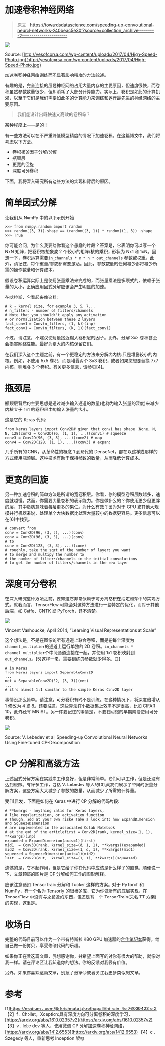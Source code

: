 # 加速卷积神经网络

> 原文：<https://towardsdatascience.com/speeding-up-convolutional-neural-networks-240beac5e30f?source=collection_archive---------2----------------------->

![](img/c1fa0ba827164d3a9cf741fd19955e95.png)

Source: [http://yesofcorsa.com/wp-content/uploads/2017/04/High-Speed-Photo.jpg](http://yesofcorsa.com/wp-content/uploads/2017/04/High-Speed-Photo.jpg)

加速卷积神经网络训练而不显著影响精度的方法综述。

有趣的是，完全连接的层是神经网络占用大量内存的主要原因，但速度很快，而卷积虽然参数数量很少，但却消耗了大部分计算能力。实际上，卷积是如此的计算饥渴，以至于它们是我们需要如此多的计算能力来训练和运行最先进的神经网络的主要原因。

> 我们能设计出既快速又高效的卷积吗？

某种程度上——是的！

有一些方法可以在不严重降低模型精度的情况下加速卷积。在这篇博文中，我们将考虑以下方法。

*   卷积核的因子分解/分解
*   瓶颈层
*   更宽的回旋
*   深度可分卷积

下面，我将深入研究所有这些方法的实现和背后的原因。

# 简单因式分解

让我们从 NumPy 中的以下示例开始

```
>>> from numpy.random import random
>>> random((3, 3)).shape == (random((3, 1)) * random((1, 3))).shape
>>> True
```

你可能会问，为什么我要给你看这个愚蠢的片段？答案是，它表明你可以写一个 NxN 矩阵，把卷积核想象成 2 个较小的矩阵/核的乘积，形状为 Nx1 和 1xN。回想一下，卷积运算需要`in_channels * n * n * out_channels` 参数或权重。此外，请记住，每个重量/参数都需要激活。因此，参数数量的任何减少都将减少所需的操作数量和计算成本。

假设卷积运算实际上是使用张量乘法来完成的，而张量乘法是多项式的，依赖于张量的大小，正确应用因式分解应该会产生明显的加速。

在喀拉斯，它看起来像这样:

```
# k - kernel size, for example 3, 5, 7...
# n_filters - number of filters/channels
# Note that you shouldn't apply any activation
# or normalization between these 2 layers
fact_conv1 = Conv(n_filters, (1, k))(inp)
fact_conv1 = Conv(n_filters, (k, 1))(fact_conv1)
```

不过，请注意，不建议使用最接近输入卷积层的因子。此外，分解 3x3 卷积甚至会损害网络性能。最好为更大的内核保留它们。

在我们深入这个主题之前，有一个更稳定的方法来分解大内核:只是堆叠较小的内核。例如，不使用 5x5 卷积，而是堆叠两个 3x3 卷积，或者如果您想要替换 7x7 内核，则堆叠 3 个卷积。有关更多信息，请参见[4]。

# 瓶颈层

瓶颈层背后的主要思想是通过减少输入通道的数量(也称为输入张量的深度)来减少内核大于 1×1 的卷积层中的输入张量的大小。

这是它的 Keras 代码:

```
from keras.layers import Conv2D# given that conv1 has shape (None, N, N, 128)conv2 = Conv2D(96, (1, 1), ...)(conv1) # squeeze
conv3 = Conv2D(96, (3, 3), ...)(conv2) # map
conv4 = Conv2D(128, (1, 1), ...)(conv3) # expand
```

几乎所有的 CNN，从革命性的概念 1 到现代的 DenseNet，都在以这样或那样的方式使用瓶颈层。这种技术有助于保持参数的数量，从而降低计算成本。

# 更宽的回旋

另一种加速卷积的简单方法是所谓的宽卷积层。你看，你的模型卷积层数越多，速度就越慢。然而，你需要大量卷积的表示能力。你是做什么的？你使用更少但更胖的层，其中脂肪意味着每层更多的果仁。为什么有效？因为对于 GPU 或其他大规模并行机器来说，处理单个大块数据比处理大量较小的数据更容易。更多信息可以在[6]中找到。

```
# convert from
conv = Conv2D(96, (3, 3), ...)(conv)
conv = Conv2D(96, (3, 3), ...)(conv)
# to
conv = Conv2D(128, (3, 3), ...)(conv)
# roughly, take the sqrt of the number of layers you want
# to merge and multipy the number to
# the number of filters/channels in the initial convolutions
# to get the number of filters/channels in the new layer
```

# 深度可分卷积

在深入研究这种方法之前，要知道它非常依赖于可分离卷积在给定框架中的实现方式。就我而言，TensorFlow 可能会对这种方法进行一些特定的优化，而对于其他后端，如 Caffe、CNTK 或 PyTorch，还不清楚。

![](img/2e1d49d653ceaa93352ab4fa6c6bd9a5.png)

Vincent Vanhoucke, April 2014, “Learning Visual Representations at Scale”

这个想法是，不是在图像的所有通道上联合卷积，而是在每个深度为`channel_multiplier`的通道上运行单独的 2D 卷积。`in_channels * channel_multiplier`个中间通道连接在一起，并使用 1x1 卷积映射到`out_channels`。[5]这样一来，需要训练的参数就少得多。[2]

```
# in Keras
from keras.layers import SeparableConv2D
...
net = SeparableConv2D(32, (3, 3))(net)
...
# it's almost 1:1 similar to the simple Keras Conv2D layer
```

事情没那么简单。请注意，可分卷积有时不是训练。在这种情况下，将深度倍增从 1 修改为 4 或 8。还要注意，这些算法在小数据集上效率不是很高，比如 CIFAR 10，此外还有 MNIST。另一件要记住的事情是，不要在网络的早期阶段使用可分卷积。

![](img/5274f4511770b66d1d026fdcdba8da2c.png)

Source: V. Lebedev et al, Speeding-up Convolutional Neural Networks Using Fine-tuned CP-Decomposition

# CP 分解和高级方法

上述因式分解方案在实践中工作良好，但是非常简单。它们可以工作，但是还没有达到极限。有许多工作，包括 V. Lebedev 等人的[3],向我们展示了不同的张量分解方案，这些方案大大减少了参数的数量，从而减少了所需的计算量。

受[1]启发，下面是如何在 Keras 中进行 CP 分解的代码片段:

```
# **kwargs - anything valid for Keras layers,
# like regularization, or activation function
# Though, add at your own risk# Take a look into how ExpandDimension and SqueezeDimension
# are implemented in the associated Colab Notebook
# at the end of the articlefirst = Conv2D(rank, kernel_size=(1, 1), **kwargs)(inp)
expanded = ExpandDimension(axis=1)(first)
mid1  = Conv3D(rank, kernel_size=(d, 1, 1), **kwargs)(exapanded)
mid2  = Conv3D(rank, kernel_size=(1, d, 1), **kwargs)(mid1)
squeezed = SqueezeDimension(axis=1)(mid2)
last  = Conv2D(out,  kernel_size=(1, 1), **kwargs)(squeezed)
```

遗憾的是，它不起作用，但是它给了你在代码中应该是什么样子的直觉。顺便说一下，文章顶部的图片是 CP 分解如何工作的图形解释。

应该注意诸如 TensorTrain 分解和 Tucker 这样的方案。对于 PyTorch 和 NumPy，有一个名为 [Tensorly](http://tensorly.org/stable/index.html) 的很棒的库，它为你做所有的底层实现。在 TensorFlow 中没有与之接近的东西，但还是有一个 TensorTrain(又名 TT 方案)的实现，这里是。

# 收场白

完整的代码目前可以作为一个带有特斯拉 K80 GPU 加速器的[合作笔记本](https://colab.research.google.com/drive/1i0Fwh-d8kF05o4QRfJG5dZt_P7G85MCS)获得。给自己做一份拷贝，享受修改代码的乐趣。

如果你正在读这篇文章，我想感谢你，并希望上面写的对你有很大的帮助，就像对我一样。请在评论区让我知道你的想法。你的反馈对我很有价值。

另外，如果你喜欢这篇文章，别忘了鼓掌😏或者关注我更多类似的文章。

# 参考

[1][https://medium . com/@ krishnate jakrothapalli/hi-rain-4e 76039423 e 2](https://medium.com/@krishnatejakrothapalli/hi-rain-4e76039423e2)
【2】f . Chollet，Xception:具有深度方向可分离卷积的深度学习，[https://arxiv.org/abs/1610.02357v2](https://arxiv.org/abs/1610.02357v2)
【3】v . lebe dev 等人，使用微调 CP 分解加速卷积神经网络，[https://arxiv.org/abs/1412.6553](https://arxiv.org/abs/1412.6553)
【4】c . Szegedy 等人，重新思考 Inception 架构